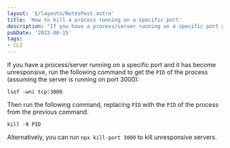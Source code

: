 ```yaml
---
layout: '$/layouts/NotesPost.astro'
title: 'How to kill a process running on a specific port'
description: "If you have a process/server running on a specific port and it has become unresponsive, run the following command..."
pubDate: '2022-08-15'
tags:
- CLI
---
```


If you have a process/server running on a specific port and it has become unresponsive, run the following command to get the `PID` of the process (assuming the server is running on port 3000):

```
lsof -wni tcp:3000
```

Then run the following command, replacing `PID` with the `PID` of the process from the previous command.

```
kill -9 PID
```

Alternatively, you can run `npx kill-port 3000` to kill unresponsive servers.
